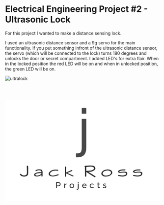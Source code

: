 # Electrical Engineering Project #2 - Ultrasonic Lock

For this project I wanted to make a distance sensing lock.

I used an ultrasonic distance sensor and a 9g servo for the main functionality. If you put something infront of the ultrasonic distance sensor, the servo (which will be connected to the lock) turns 180 degrees and unlocks the door or secret compartment. I added LED's for extra flair. When in the locked position the red LED will be on and when in unlocked position, the green LED will be on.

![ultralock](https://github.com/JackRossProjects/EE2-Ultrasonic-Lock/blob/master/IMG-3279.GIF)

<br>
<br>

<a href="http://jackrossprojects.com"><img src="https://github.com/JackRossProjects/Traffic-Fatality-Analysis/blob/master/jrp.png" title="Jack Ross Projects" alt="Jack Ross Projects"></a>
